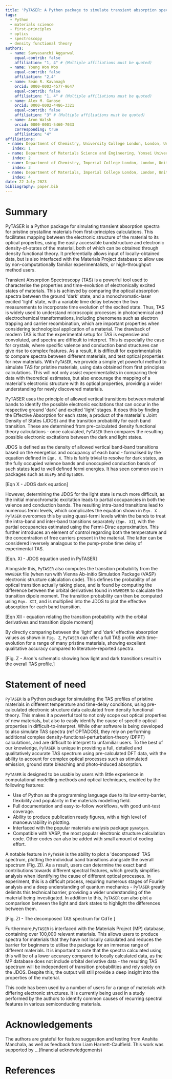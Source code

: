 ```yaml
---
title: 'PyTASER: A Python package to simulate transient absorption spectroscopy (TAS) for bulk crystals from first principles'
tags:
  - Python
  - materials science
  - first-principles
  - optics
  - spectroscopy
  - density functional theory
authors:
  - name: Savyasanchi Aggarwal
    equal-contrib: false
    affiliation: "1, 4" # (Multiple affiliations must be quoted)
  - name: Young Won Woo
    equal-contrib: false
    affiliation: "2,4"
  - name: Seán R. Kavanagh
    orcid: 0000-0003-4577-9647
    equal-contrib: false
    affiliation: "1, 4" # (Multiple affiliations must be quoted)
  - name: Alex M. Ganose
    orcid: 0000-0002-4486-3321
    equal-contrib: false
    affiliation: "3" # (Multiple affiliations must be quoted)
  - name: Aron Walsh
    orcid: 0000-0001-5460-7033
    corresponding: true
    affiliation: "4"
affiliations:
 - name: Department of Chemistry, University College London, London, United Kingdom
   index: 1
 - name: Department of Materials Science and Engineering, Yonsei University, Seoul, Korea
   index: 2
 - name: Department of Chemistry, Imperial College London, London, United Kingdom
   index: 3
 - name: Department of Materials, Imperial College London, London, United Kingdom
   index: 4
date: 22 July 2023
bibliography: paper.bib
---
```


# Summary


PyTASER is a Python package for simulating transient absorption spectra for pristine crystalline materials from first-principles calculations. This facilitates mapping between the electronic structure of the material to its optical properties, using the easily accessible bandstructure and electronic density-of-states of the material, both of which can be obtained through density functional theory. It preferentially allows input of locally-obtained data, but is also interfaced with the Materials Project database to allow use by non-computationally familiar experimentalists, or high-throughput method users. 

Transient Absorption Spectroscopy (TAS) is a powerful tool used to characterise the properties and time-evolution of electronically excited states of materials. This is achieved by comparing the optical absorption spectra between the ground 'dark' state, and a monochromatic-laser excited 'light' state, with a variable time delay between the two measurements to incorporate time evolution of the excited state. 
Thus, TAS is widely used to understand microscopic processes in photochemical and electrochemical transformations, including phenomena such as electron trapping and carrier recombination, which are important properties when considering technological application of a material. 
The drawback of modern TAS is that the experimental setup for TAS is expensive and convoluted, and spectra are difficult to interpret. This is especially the case for crystals, where specific valence and conduction band structures can give rise to complex features. As a result, it is difficult for experimentalists to compare spectra between different materials, and test optical properties for new materials.
With `PyTASER`, we provide a simple yet powerful method to simulate TAS for pristine materials, using data obtained from first principles calculations. This will not only assist experimentalists in comparing their data with theoretical estimates, but also encourage the mapping of a material's electronic structure with its optical properties, providing a wider understanding for newly discovered materials. 

PyTASER uses the principle of allowed vertical transitions between material bands to identify the possible electronic excitations that can occur in the respective ground 'dark' and excited 'light' stages. It does this by finding the Effective Absorption for each state; a product of the material's Joint Density of States (JDOS) and the transition probability for each band transition. These are determined from pre-calculated density functional theory calculations - once calculated, `PyTASER` then compares the resulting possible electronic excitations between the dark and light states. 

JDOS is defined as the density of allowed vertical band-band transitions based on the energetics and occupancy of each band - formalised by the equation defined in `Eqn. X`. This is fairly trivial to resolve for dark states, as the fully occupied valence bands and unoccupied conduction bands of such states lead to well defined fermi energies. It has seen common use in packages such as `AbiPy` and `OptaDOS`.

[Eqn X - JDOS dark equation]

However, determining the JDOS for the light state is much more difficult, as the initial monochromatic excitation leads to partial occupancies in both the valence and conduction bands. The resulting intra-band transitions lead to numerous fermi levels, which complicates the equation shown in `Eqn. X `.
`PyTASER` overcomes this by using quasi-fermi levels within the bands to treat the intra-band and inter-band transitions separately (`Eqn. XI`), with the partial occupancies estimated using the Fermi-Dirac approximation. This further introduces an element of control regarding both the temperature and the concentration of free carriers present in the material. The latter can be considered inversely analagous to the pump-probe time delay of experimental TAS. 

[Eqn. XI - JDOS equation used in PyTASER]

Alongside this, `PyTASER` also computes the transition probability from the `WAVEDER` file (when run with Vienna Ab-initio Simulation Package (VASP) electronic structure calculation code). This defines the probability of an optical transition actually taking place, and is found by computing the difference between the orbital derivatives found in `WAVEDER` to calculate the transition dipole moment. The transition probability can then be computed using `Eqn. XII`, and is multiplied into the JDOS to plot the effective absorption for each band transition. 

[Eqn XII - equation relating the transition probability with the orbital derivatives and transition dipole moment]

By directly comparing between the 'light' and 'dark' effective absorption values as shown in  `Fig. Z`, `PyTASER` can offer a full TAS profile with time-evolution for a range of many pristine materials, showing excellent qualitative accuracy compared to literature-reported spectra. 

[Fig. Z - Aron's schematic showing how light and dark transitions result in the overall TAS profile.]


# Statement of need

`PyTASER` is a Python package for simulating the TAS profiles of pristine materials in different temperature and time-delay conditions, using pre-calculated electronic structure data calculated from density functional theory. This makes it a powerful tool to not only scope out optical properties of new materials, but also to easily identify the cause of specific optical properties in difficult-to-interpret. While other software is being developed to also simulate TAS spectra (ref OPTADOS), they rely on performing additional complex density-functional-perturbation-theory (DFPT) calculations, and are difficult to interpret to unfamiliar users. To the best of our knowledge, `PyTASER` is unique in providing a full, detailed and qualitatively accurate TAS spectrum using pre-calculated DFT data, with the ability to account for complex optical processes such as stimulated emission, ground state bleaching and photo-induced absorption. 

`PyTASER` is designed to be usable by users with little experience in computational modelling methods and optical techniques, enabled by the following features:
- Use of Python as the programming language due to its low entry-barrier, flexibility and popularity in the materials modelling field.
- Full documentation and easy-to-follow workflows, with good unit-test coverage.
- Ability to produce publication ready figures, with a high level of manoeuvrability in plotting.
- Interfaced with the popular materials analysis package `pymatgen`.
- Compatible with VASP, the most popular electronic structure calculation code. Other codes can also be added with small amount of coding effort. 

A notable feature in `PyTASER` is the ability to plot a 'decomposed' TAS spectrum, plotting the individual band transitions alongside the overall spectrum (Fig. ZI). As a result, users can determine the exact band contributions towards different spectral features, which greatly simplifies analysis when identifying the cause of different optical processes. In experiment, this is a difficult process, requiring numerous stages of Fourier analysis and a deep understanding of quantum mechanics - `PyTASER` greatly delimits this technical barrier, providing a wider understanding of the material being investigated. In addition to this, `PyTASER` can also plot a comparison between the light and dark states to highlight the differences between them. 

[Fig. ZI - The decomposed TAS spectrum for CdTe ]

Furthermore,`PyTASER` is interfaced with the Materials Project (MP) database, containing over 100,000 relevant materials. This allows users to produce spectra for materials that they have not locally calculated and reduces the barrier for beginners to utilise the package for an immense range of different materials. It is important to note that the spectra calculated using this will be of a lower accuracy compared to locally calculated data, as the MP database does not include orbital derivative data - the resulting TAS spectrum will be independent of transition probabilities and rely solely on the JDOS. Despite this, the output will still provide a deep insight into the properties of the material. 


This code has been used by a number of users for a range of materials with differing electronic structures. It is currently being used in a study performed by the authors to identify common causes of recurring spectral features in various semiconducting materials.


# Acknowledgements

The authors are grateful for feature suggestion and testing from Anahita Manchala, as well as feedback from Liam Harnett-Caulfield. This work was supported by ...(financial acknowledgements)

# References
